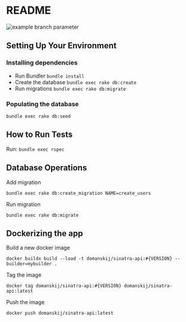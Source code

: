 # README
![example branch parameter](https://github.com/jedrekdomanski/sinatra-project/actions/workflows/docker-image-ci.yml/badge.svg?branch=master)
## Setting Up Your Environment
### Installing dependencies
* Run Bundler `bundle install`
* Create the database `bundle exec rake db:create`
* Run migrations `bundle exec rake db:migrate`

### Populating the database
`bundle exec rake db:seed`

## How to Run Tests
Run: `bundle exec rspec`

## Database Operations
Add migration
```
bundle exec rake db:create_migration NAME=create_users
```
Run migration
```
bundle exec rake db:migrate
```

## Dockerizing the app
Build a new docker image
```
docker buildx build --load -t domanskij/sinatra-api:#{VERSION} --builder=mybuilder .
```
Tag the image
```
docker tag domanskij/sinatra-api:#{VERSION} domanskij/sinatra-api:latest
```
Push the image
```
docker push domanskij/sinatra-api:latest
```
